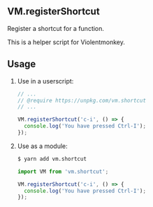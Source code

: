 VM.registerShortcut
---

Register a shortcut for a function.

This is a helper script for Violentmonkey.

Usage
---

1. Use in a userscript:

   ```js
   // ...
   // @require https://unpkg.com/vm.shortcut
   // ...

   VM.registerShortcut('c-i', () => {
     console.log('You have pressed Ctrl-I');
   });
   ```

2. Use as a module:

   ```sh
   $ yarn add vm.shortcut
   ```

   ```js
   import VM from 'vm.shortcut';

   VM.registerShortcut('c-i', () => {
     console.log('You have pressed Ctrl-I');
   });
   ```
